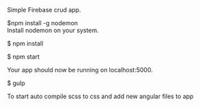 Simple Firebase crud app.


$npm install -g nodemon   
Install nodemon on your system.


$ npm install

$ npm start

Your app should now be running on localhost:5000.


$ gulp

To start auto compile scss to css and add new angular files to app